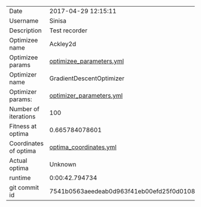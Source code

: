 | | |
| --- | --- |
| Date | 2017-04-29 12:15:11 |
| Username | Sinisa |
| Description | Test recorder |
| Optimizee name | Ackley2d |
| Optimizee params |  <a href="optimizee_parameters.yml">optimizee_parameters.yml</a>  |
| Optimizer name | GradientDescentOptimizer |
| Optimizer params: |  <a href="optimizer_parameters.yml">optimizer_parameters.yml</a>  |
| Number of iterations | 100 |
| Fitness at optima | 0.665784078601 |
| Coordinates of optima |  <a href="optima_coordinates.yml">optima_coordinates.yml</a>  |
| Actual optima |  Unknown  |
| runtime | 0:00:42.794734 |
| git commit id | 7541b0563aeedeab0d963f41eb00efd25f0d0108 |